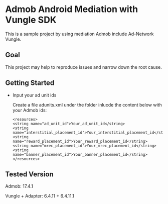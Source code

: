 # Admob Android Mediation with Vungle SDK
This is a sample project by using mediation Admob include Ad-Network Vungle.

## Goal
This project may help to reproduce issues and narrow down the root cause.

## Getting Started

- Input your ad unit ids

    Create a file adunits.xml under the folder inlucde the content below with your Admob ids:

    ```
    <resources>
    <string name="ad_unit_id">Your_ad_unit_id</string>
    <string name="interstitial_placement_id">Your_interstitial_placement_id</string>
    <string name="reward_placement_id">Your_reward_placement_id</string>
    <string name="mrec_placement_id">Your_mrec_placement_id</string>
    <string name="banner_placement_id">Your_banner_placement_id</string>
    </resources>
    ```

## Tested Version

Admob: 
17.4.1

Vungle + Adapter: 
6.4.11 + 6.4.11.1

